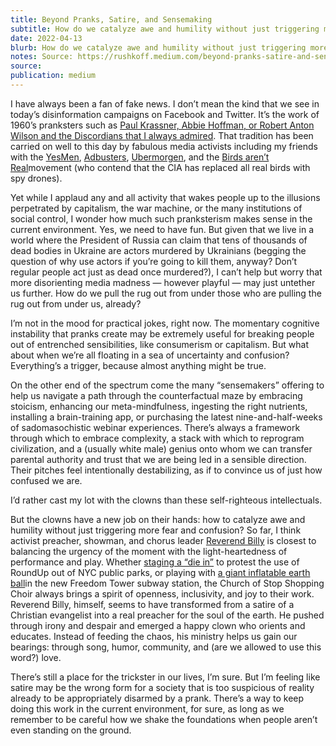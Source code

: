 ```yaml
---
title: Beyond Pranks, Satire, and Sensemaking
subtitle: How do we catalyze awe and humility without just triggering more fear and confusion?
date: 2022-04-13
blurb: How do we catalyze awe and humility without just triggering more fear and confusion?
notes: Source: https://rushkoff.medium.com/beyond-pranks-satire-and-sensemaking-e03118b718c7
source: 
publication: medium
---
```


I have always been a fan of fake news. I don’t mean the kind that we see in today’s disinformation campaigns on Facebook and Twitter. It’s the work of 1960’s pranksters such as [Paul Krassner, Abbie Hoffman, or Robert Anton Wilson and the Discordians that I always admired](https://medium.com/team-human/operation-mindfuck-2-0-358f9d237174). That tradition has been carried on well to this day by fabulous media activists including my friends with the [YesMen](http://theyesmen.org/), [Adbusters](http://adbusters.org/), [Ubermorgen](http://ubermorgen.com/), and the [Birds aren’t Real](http://birdsarentreal.com/)movement (who contend that the CIA has replaced all real birds with spy drones).

Yet while I applaud any and all activity that wakes people up to the illusions perpetrated by capitalism, the war machine, or the many institutions of social control, I wonder how much such pranksterism makes sense in the current environment. Yes, we need to have fun. But given that we live in a world where the President of Russia can claim that tens of thousands of dead bodies in Ukraine are actors murdered by Ukrainians (begging the question of why use actors if you’re going to kill them, anyway? Don’t regular people act just as dead once murdered?), I can’t help but worry that more disorienting media madness — however playful — may just untether us further. How do we pull the rug out from under those who are pulling the rug out from under us, already?

I’m not in the mood for practical jokes, right now. The momentary cognitive instability that pranks create may be extremely useful for breaking people out of entrenched sensibilities, like consumerism or capitalism. But what about when we’re all floating in a sea of uncertainty and confusion? Everything’s a trigger, because almost anything might be true.

On the other end of the spectrum come the many “sensemakers” offering to help us navigate a path through the counterfactual maze by embracing stoicism, enhancing our meta-mindfulness, ingesting the right nutrients, installing a brain-training app, or purchasing the latest nine-and-half-weeks of sadomasochistic webinar experiences. There’s always a framework through which to embrace complexity, a stack with which to reprogram civilization, and a (usually white male) genius onto whom we can transfer parental authority and trust that we are being led in a sensible direction. Their pitches feel intentionally destabilizing, as if to convince us of just how confused we are.

I’d rather cast my lot with the clowns than these self-righteous intellectuals.

But the clowns have a new job on their hands: how to catalyze awe and humility without just triggering more fear and confusion? So far, I think activist preacher, showman, and chorus leader [Reverend Billy](http://revbilly.com/) is closest to balancing the urgency of the moment with the light-heartedness of performance and play. Whether [staging a “die in”](https://revbilly.com/glyphosate-map/) to protest the use of RoundUp out of NYC public parks, or playing with [a giant inflatable earth ball](https://revbilly.com/events/)in the new Freedom Tower subway station, the Church of Stop Shopping Choir always brings a spirit of openness, inclusivity, and joy to their work. Reverend Billy, himself, seems to have transformed from a satire of a Christian evangelist into a real preacher for the soul of the earth. He pushed through irony and despair and emerged a happy clown who orients and educates. Instead of feeding the chaos, his ministry helps us gain our bearings: through song, humor, community, and (are we allowed to use this word?) love.

There’s still a place for the trickster in our lives, I’m sure. But I’m feeling like satire may be the wrong form for a society that is too suspicious of reality already to be appropriately disarmed by a prank. There’s a way to keep doing this work in the current environment, for sure, as long as we remember to be careful how we shake the foundations when people aren’t even standing on the ground.
